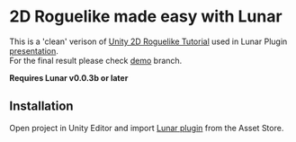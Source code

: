 # 2D Roguelike made easy with Lunar

This is a 'clean' verison of [Unity 2D Roguelike Tutorial](https://unity3d.com/learn/tutorials/projects/2d-roguelike-tutorial) used in Lunar Plugin [presentation](http://www.meetup.com/Seattle-Unity3D/events/224052872/).  
For the final result please check [demo](https://github.com/SpaceMadness/unity-tutorial-2d-roguelike/tree/demo) branch.

**Requires Lunar v0.0.3b or later**

## Installation

Open project in Unity Editor and import [Lunar plugin](https://goo.gl/xo5IIf) from the Asset Store.
